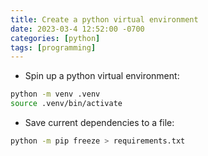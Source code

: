 ```yaml
---
title: Create a python virtual environment
date: 2023-03-4 12:52:00 -0700
categories: [python]
tags: [programming]
---
```


- Spin up a python virtual environment:

```bash
python -m venv .venv
source .venv/bin/activate
```

- Save current dependencies to a file:

```bash
python -m pip freeze > requirements.txt
```

